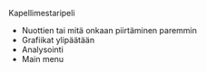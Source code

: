 Kapellimestaripeli

- Nuottien tai mitä onkaan piirtäminen paremmin
- Grafiikat ylipäätään
- Analysointi
- Main menu
